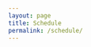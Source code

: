 ```yaml
---
layout: page
title: Schedule
permalink: /schedule/
---
```


<object data="/assets/img/March - Drowsy Chaperone schedule updated 0228.pdf" type="application/pdf" width="100%" height="700"></object>

